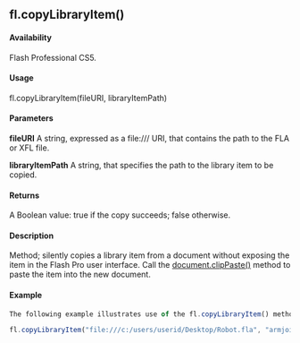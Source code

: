 ## fl.copyLibraryItem()

#### Availability

Flash Professional CS5.

#### Usage

fl.copyLibraryItem(fileURI, libraryItemPath)

#### Parameters

**fileURI** A string, expressed as a file:/// URI, that contains the path to the FLA or XFL file.

**libraryItemPath** A string, that specifies the path to the library item to be copied.

#### Returns

A Boolean value: true if the copy succeeds; false otherwise.

#### Description

Method; silently copies a library item from a document without exposing the item in the Flash Pro user interface. Call the [document.clipPaste()](../Document_object/docume32.md) method to paste the item into the new document.

#### Example

```javascript
The following example illustrates use of the fl.copyLibraryItem() method to copy the armjoint-l1 library item.:

fl.copyLibraryItem("file:///c:/users/userid/Desktop/Robot.fla", "armjoint-l1"); fl.getDocumentDOM().clipPaste(true);

```